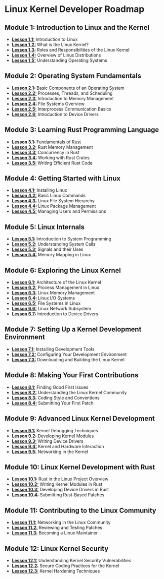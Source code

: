 # Linux Kernel Developer Roadmap

## Module 1: Introduction to Linux and the Kernel
- [**Lesson 1.1:**](#) Introduction to Linux
- [**Lesson 1.2:**](#) What is the Linux Kernel?
- [**Lesson 1.3:**](#) Roles and Responsibilities of the Linux Kernel
- [**Lesson 1.4:**](#) Overview of Linux Distributions
- [**Lesson 1.5:**](#) Understanding Operating Systems

## Module 2: Operating System Fundamentals
- [**Lesson 2.1:**](#) Basic Components of an Operating System
- [**Lesson 2.2:**](#) Processes, Threads, and Scheduling
- [**Lesson 2.3:**](#) Introduction to Memory Management
- [**Lesson 2.4:**](#) File Systems Overview
- [**Lesson 2.5:**](#) Interprocess Communication Basics
- [**Lesson 2.6:**](#) Introduction to Device Drivers

## Module 3: Learning Rust Programming Language
- [**Lesson 3.1:**](#) Fundamentals of Rust
- [**Lesson 3.2:**](#) Rust Memory Management
- [**Lesson 3.3:**](#) Concurrency in Rust
- [**Lesson 3.4:**](#) Working with Rust Crates
- [**Lesson 3.5:**](#) Writing Efficient Rust Code

## Module 4: Getting Started with Linux
- [**Lesson 4.1:**](#) Installing Linux
- [**Lesson 4.2:**](#) Basic Linux Commands
- [**Lesson 4.3:**](#) Linux File System Hierarchy
- [**Lesson 4.4:**](#) Linux Package Management
- [**Lesson 4.5:**](#) Managing Users and Permissions

## Module 5: Linux Internals
- [**Lesson 5.1:**](#) Introduction to System Programming
- [**Lesson 5.2:**](#) Understanding System Calls
- [**Lesson 5.3:**](#) Signals and their Uses
- [**Lesson 5.4:**](#) Memory Mapping in Linux

## Module 6: Exploring the Linux Kernel
- [**Lesson 6.1:**](#) Architecture of the Linux Kernel
- [**Lesson 6.2:**](#) Process Management in Linux
- [**Lesson 6.3:**](#) Linux Memory Management
- [**Lesson 6.4:**](#) Linux I/O Systems
- [**Lesson 6.5:**](#) File Systems in Linux
- [**Lesson 6.6:**](#) Linux Network Subsystem
- [**Lesson 6.7:**](#) Introduction to Device Drivers

## Module 7: Setting Up a Kernel Development Environment
- [**Lesson 7.1:**](#) Installing Development Tools
- [**Lesson 7.2:**](#) Configuring Your Development Environment
- [**Lesson 7.3:**](#) Downloading and Building the Linux Kernel

## Module 8: Making Your First Contributions
- [**Lesson 8.1:**](#) Finding Good First Issues
- [**Lesson 8.2:**](#) Understanding the Linux Kernel Community
- [**Lesson 8.3:**](#) Coding Style and Conventions
- [**Lesson 8.4:**](#) Submitting Your First Patch

## Module 9: Advanced Linux Kernel Development
- [**Lesson 9.1:**](#) Kernel Debugging Techniques
- [**Lesson 9.2:**](#) Developing Kernel Modules
- [**Lesson 9.3:**](#) Writing Device Drivers
- [**Lesson 9.4:**](#) Kernel and Hardware Interaction
- [**Lesson 9.5:**](#) Networking in the Kernel

## Module 10: Linux Kernel Development with Rust
- [**Lesson 10.1:**](#) Rust in the Linux Project Overview
- [**Lesson 10.2:**](#) Writing Kernel Modules in Rust
- [**Lesson 10.3:**](#) Developing Device Drivers in Rust
- [**Lesson 10.4:**](#) Submitting Rust-Based Patches

## Module 11: Contributing to the Linux Community
- [**Lesson 11.1:**](#) Networking in the Linux Community
- [**Lesson 11.2:**](#) Reviewing and Testing Patches
- [**Lesson 11.3:**](#) Becoming a Linux Maintainer

## Module 12: Linux Kernel Security
- [**Lesson 12.1:**](#) Understanding Kernel Security Vulnerabilities
- [**Lesson 12.2:**](#) Secure Coding Practices for the Kernel
- [**Lesson 12.3:**](#) Kernel Hardening Techniques
